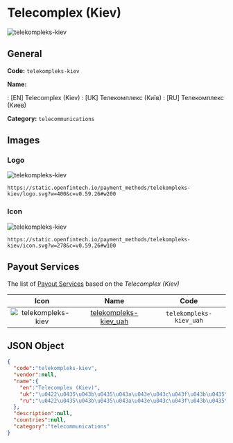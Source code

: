 
# Telecomplex (Kiev) 
![telekompleks-kiev](https://static.openfintech.io/payment_methods/telekompleks-kiev/logo.svg?w=400&c=v0.59.26#w200)  

## General 
**Code:** `telekompleks-kiev` 
 
**Name:** 
 
:	[EN] Telecomplex (Kiev) 
:	[UK] Телекомплекс (Київ) 
:	[RU] Телекомплекс (Киев) 
 
**Category:** `telecommunications` 
 

## Images 

### Logo 
![telekompleks-kiev](https://static.openfintech.io/payment_methods/telekompleks-kiev/logo.svg?w=400&c=v0.59.26#w200)  

```
https://static.openfintech.io/payment_methods/telekompleks-kiev/logo.svg?w=400&c=v0.59.26#w200
```  

### Icon 
![telekompleks-kiev](https://static.openfintech.io/payment_methods/telekompleks-kiev/icon.svg?w=278&c=v0.59.26#w100)  

```
https://static.openfintech.io/payment_methods/telekompleks-kiev/icon.svg?w=278&c=v0.59.26#w100
```  

## Payout Services 
 
The list of [Payout Services](/payout-services/) based on the _Telecomplex (Kiev)_ 

|Icon|Name|Code| 
|:---:|:---:|:---:| 
|![telekompleks-kiev](https://static.openfintech.io/payout_methods/telekompleks-kiev/icon.png?w=278&c=v0.59.26#w40) |[telekompleks-kiev_uah](/payout-services/telekompleks-kiev_uah/)|`telekompleks-kiev_uah`| 
 

## JSON Object 

```json
{
  "code":"telekompleks-kiev",
  "vendor":null,
  "name":{
    "en":"Telecomplex (Kiev)",
    "uk":"\u0422\u0435\u043b\u0435\u043a\u043e\u043c\u043f\u043b\u0435\u043a\u0441 (\u041a\u0438\u0457\u0432)",
    "ru":"\u0422\u0435\u043b\u0435\u043a\u043e\u043c\u043f\u043b\u0435\u043a\u0441 (\u041a\u0438\u0435\u0432)"
  },
  "description":null,
  "countries":null,
  "category":"telecommunications"
}
```  
